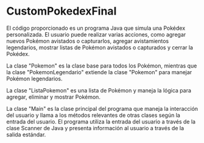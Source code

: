 # CustomPokedexFinal

El código proporcionado es un programa Java que simula una Pokédex personalizada. El usuario puede realizar varias acciones, como agregar nuevos Pokémon avistados o capturarlos, agregar avistamientos legendarios, mostrar listas de Pokémon avistados o capturados y cerrar la Pokédex.

La clase "Pokemon" es la clase base para todos los Pokémon, mientras que la clase "PokemonLegendario" extiende la clase "Pokemon" para manejar Pokémon legendarios.

La clase "ListaPokemon" es una lista de Pokémon y maneja la lógica para agregar, eliminar y mostrar Pokémon.

La clase "Main" es la clase principal del programa que maneja la interacción del usuario y llama a los métodos relevantes de otras clases según la entrada del usuario. El programa utiliza la entrada del usuario a través de la clase Scanner de Java y presenta información al usuario a través de la salida estándar.